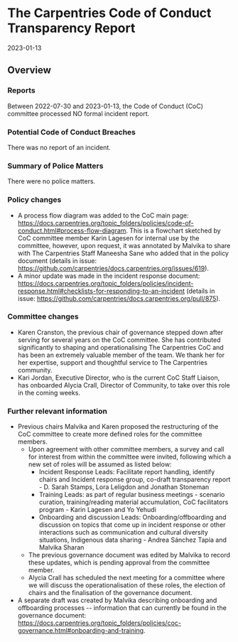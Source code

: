 # The Carpentries Code of Conduct Transparency Report

2023-01-13

## Overview

### Reports

Between 2022-07-30 and 2023-01-13, the Code of Conduct (CoC) committee processed NO formal incident report.

### Potential Code of Conduct Breaches

There was no report of an incident.

### Summary of Police Matters

There were no police matters.

### Policy changes

- A process flow diagram was added to the CoC main page: https://docs.carpentries.org/topic_folders/policies/code-of-conduct.html#process-flow-diagram.
This is a flowchart sketched by CoC committee member Karin Lagesen for internal use by the committee, however, upon request, it was annotated by Malvika to share with The Carpentries Staff Maneesha Sane who added that in the policy document (details in issue: https://github.com/carpentries/docs.carpentries.org/issues/619).
- A minor update was made in the incident response document: https://docs.carpentries.org/topic_folders/policies/incident-response.html#checklists-for-responding-to-an-incident (details in issue: https://github.com/carpentries/docs.carpentries.org/pull/875).
 
### Committee changes

- Karen Cranston, the previous chair of governance stepped down after serving for several years on the CoC committee. She has contributed significantly to shaping and operationalising The Carpentries CoC and has been an extremely valuable member of the team. We thank her for her expertise, support and thoughtful service to The Carpentries community.
- Kari Jordan, Executive Director, who is the current CoC Staff Liaison, has onboarded Alycia Crall, Director of Community, to take over this role in the coming weeks.

### Further relevant information
 
- Previous chairs Malvika and Karen proposed the restructuring of the CoC committee to create more defined roles for the committee members. 
  - Upon agreement with other committee members, a survey and call for interest from within the committee were invited, following which a new set of roles will be assumed as listed below:
    - Incident Response Leads: Facilitate report handling, identify chairs and Incident response group, co-draft transparency report - D. Sarah Stamps, Lora Leligdon and Jonathan Stoneman
    - Training Leads: as part of regular business meetings - scenario curation, training/reading material accumulation, CoC facilitators program - Karin Lagesen and Yo Yehudi
    - Onboarding and discussion Leads: Onboarding/offboarding and discussion on topics that come up in incident response or other interactions such as communication and cultural diversity situations, Indigenous data sharing - Andrea Sánchez Tapia and Malvika Sharan
  - The previous governance document was edited by Malvika to record these updates, which is pending approval from the committee member.
  - Alycia Crall has scheduled the next meeting for a committee where we will discuss the operationalisation of these roles, the election of chairs and the finalisation of the governance document. 
- A separate draft was created by Malvika describing onboarding and offboarding processes -- information that can currently be found in the governance document: https://docs.carpentries.org/topic_folders/policies/coc-governance.html#onboarding-and-training.
